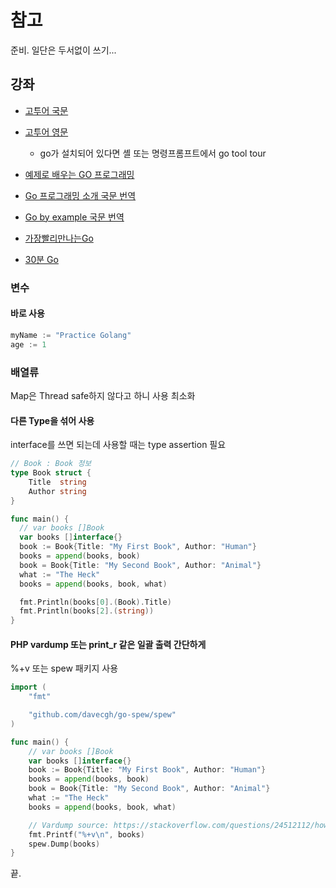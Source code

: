 # 참고

준비. 일단은 두서없이 쓰기...

## 강좌
* [고투어 국문](https://go-tour-kr.appspot.com)
* [고투어 영문](https://tour.golang.org)
  * go가 설치되어 있다면 셸 또는 명령프롬프트에서 go tool tour

* [예제로 배우는 GO 프로그래밍](http://golang.site/)
* [Go 프로그래밍 소개 국문 번역](http://codingnuri.com/golang-book/)
* [Go by example 국문 번역](https://mingrammer.com/gobyexample/)
* [가장빨리만나는Go](http://pyrasis.com/go.html)
* [30분 Go](https://programmers.co.kr/learn/courses/13)

### 변수
#### 바로 사용
```go
myName := "Practice Golang"
age := 1
```

### 배열류
Map은 Thread safe하지 않다고 하니 사용 최소화
#### 다른 Type을 섞어 사용
interface를 쓰면 되는데 사용할 때는 type assertion 필요
```go
// Book : Book 정보
type Book struct {
	Title  string
	Author string
}

func main() {
  // var books []Book
  var books []interface{}
  book := Book{Title: "My First Book", Author: "Human"}
  books = append(books, book)
  book = Book{Title: "My Second Book", Author: "Animal"}
  what := "The Heck"
  books = append(books, book, what)

  fmt.Println(books[0].(Book).Title)
  fmt.Println(books[2].(string))
}
```

#### PHP vardump 또는 print_r 같은 일괄 출력 간단하게
%+v 또는 spew 패키지 사용

```go
import (
	"fmt"

	"github.com/davecgh/go-spew/spew"
)

func main() {
	// var books []Book
	var books []interface{}
	book := Book{Title: "My First Book", Author: "Human"}
	books = append(books, book)
	book = Book{Title: "My Second Book", Author: "Animal"}
	what := "The Heck"
	books = append(books, book, what)

	// Vardump source: https://stackoverflow.com/questions/24512112/how-to-print-struct-variables-in-console
	fmt.Printf("%+v\n", books)
	spew.Dump(books)
}
```

끝.
